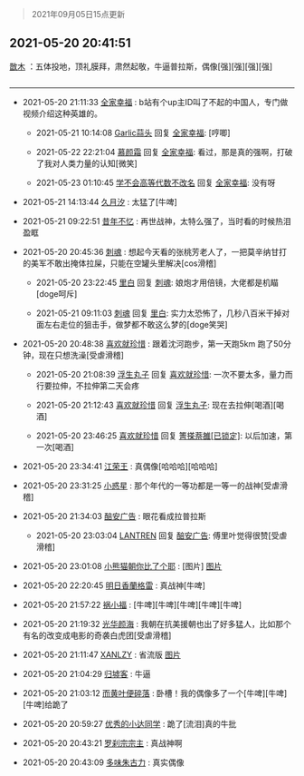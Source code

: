 > 2021年09月05日15点更新
<link rel="stylesheet" href="https://cdn.jsdelivr.net/gh/taotie6/sampleJSON@main/css/photo_show.css">


 ## 2021-05-20 20:41:51 

 [㪚木](https://www.coolapk.com/feed/27107058?shareKey=M2RhNWQzNzdkNzlhNjEzMTc3Zjk~) ：五体投地，顶礼膜拜，肃然起敬，牛逼普拉斯，偶像[强][强][强][强] 

<div class="album">
<img class="img-item" src="" />
</div>

 ------- 

- 2021-05-20 21:11:33 [全家幸福](uid=2237599) : b站有个up主ID叫了不起的中国人，专门做视频介绍这种英雄的。 

    - 2021-05-21 10:14:08 [Garlic蒜头](uid=473445) 回复 [全家幸福](uid=2237599): [哼唧] 

    - 2021-05-22 22:21:04 [慕颜霜](uid=3801065) 回复 [全家幸福](uid=2237599): 看过，那是真的强啊，打破了我对人类力量的认知[微笑] 

    - 2021-05-23 01:10:45 [学不会高等代数不改名](uid=3124305) 回复 [全家幸福](uid=2237599): 没有呀 

- 2021-05-21 14:13:44 [久月汐](uid=2781134) : 太猛了[牛啤] 

- 2021-05-21 09:22:51 [昔年不忆](uid=2854657) : 再世战神，太特么强了，当时看的时候热泪盈眶 

- 2021-05-20 20:45:36 [刺魂](uid=1662383) : 想起今天看的张桃芳老人了，一把莫辛纳甘打的美军不敢出掩体拉屎，只能在空罐头里解决[cos滑稽] 

    - 2021-05-20 23:22:45 [里白](uid=1518891) 回复 [刺魂](uid=1662383): 娘炮才用倍镜，大佬都是机瞄[doge呵斥] 

    - 2021-05-21 09:11:03 [刺魂](uid=1662383) 回复 [里白](uid=1518891): 实力太恐怖了，几秒八百米干掉对面左右走位的狙击手，做梦都不敢这么梦的[doge笑哭] 

- 2021-05-20 20:48:38 [喜欢就珍惜](uid=701752) : 跟着沈河跑步，第一天跑5km 跑了50分钟，现在只想洗澡[受虐滑稽] 

    - 2021-05-20 21:08:39 [浮生丸子](uid=1127119) 回复 [喜欢就珍惜](uid=701752): 一次不要太多，量力而行要拉伸，不拉伸第二天会疼 

    - 2021-05-20 21:12:43 [喜欢就珍惜](uid=701752) 回复 [浮生丸子](uid=1127119): 现在去拉伸[喝酒][喝酒] 

    - 2021-05-20 23:46:25 [喜欢就珍惜](uid=701752) 回复 [箐搽萘雒[已锁定]](uid=2922548): 以后加速，第一次[喝酒] 

- 2021-05-20 23:34:41 [江荣王](uid=1629167) : 真偶像[哈哈哈][哈哈哈] 

- 2021-05-20 23:31:25 [小惑星](uid=3019144) : 那个年代的一等功都是一等一的战神[受虐滑稽] 

- 2021-05-20 21:34:03 [醅安广告](uid=672090) : 眼花看成拉普拉斯 

    - 2021-05-20 23:03:04 [LANTREN](uid=2194571) 回复 [醅安广告](uid=672090): 傅里叶觉得很赞[受虐滑稽] 

- 2021-05-20 23:01:08 [小熊猫朝你比了个耶](uid=4352062) : [图片] [图片](http://image.coolapk.com/feed/2019/0507/23/1081091_4553_7562@320x166.gif)

- 2021-05-20 22:20:45 [明日香蘭格雷](uid=735510) : 真战神[牛啤] 

- 2021-05-20 21:57:22 [祸小福](uid=3617703) : [牛啤][牛啤][牛啤][牛啤][牛啤] 

- 2021-05-20 21:19:32 [光华颜海](uid=1279949) : 我朝在抗美援朝也出了好多猛人，比如那个有名的改变成电影的奇袭白虎团[受虐滑稽] 

- 2021-05-20 21:11:47 [XANLZY](uid=2877887) : 省流版 [图片](http://image.coolapk.com/feed/2021/0520/21/2877887_0dcce3f3_6305_8855@1080x2132.jpeg)

- 2021-05-20 21:04:29 [归墟客](uid=3287587) : 牛逼 

- 2021-05-20 21:03:12 [而黄叶便碎落](uid=2845514) : 卧槽！我的偶像多了一个[牛啤][牛啤][牛啤]给跪了 

- 2021-05-20 20:59:27 [优秀的小达同学](uid=3114536) : 跪了[流泪]真的牛批 

- 2021-05-20 20:43:21 [罗刹宗宗主](uid=1080167) : 真战神啊 

- 2021-05-20 20:43:09 [多味朱古力](uid=1614110) : 真实偶像 

